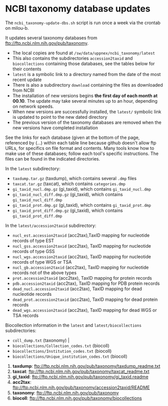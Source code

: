 NCBI taxonomy database updates
=======================

The `ncbi_taxonomy-update-dbs.sh` script is run once a week via the crontab on milou-b.

It updates several taxonomy databases from <ftp://ftp.ncbi.nlm.nih.gov/pub/taxonomy>.
* The local copies are found at `/sw/data/uppnex/ncbi_taxonomy/latest`
* This also contains the subdirectories `accession2taxid` and `biocollections` containing those databases, see the tables below for their contents
* `latest` is a symbolic link to a directory named from the date of the most recent update
* There is also a subdirectory `download` containing the files as downloaded from NCBI
* The installation of new versions begins **the first day of each month at 00.10**.  The update may take several minutes up to an hour, depending on network speeds.
* When new versions are successfully installed, the `latest/` symbolic link is updated to point to the new dated directory
* The previous version of the taxonomy databases are removed when the new versions have completed installation

See the links for each database (given at the bottom of the page, referenced by
(...) within each table line because github doesn't allow ftp URLs, for
specifics on file format and contents.  Many tools know how to make use of
these databases; follow each tool's specific instructions.  The files can be
found in the indicated directories.

In the `latest` subdirectory:

* `taxdump.tar.gz` (taxdump), which contains several `.dmp` files
* `taxcat.tar.gz` (taxcat), which contains `categories.dmp`
* `gi_taxid_nucl.dmp.gz` (gi_taxid), which contains `gi_taxid_nucl.dmp`
* `gi_taxid_nucl_diff.dmp.gz` (gi_taxid), which contains `gi_taxid_nucl_diff.dmp`
* `gi_taxid_prot.dmp.gz` (gi_taxid), which contains `gi_taxid_prot.dmp`
* `gi_taxid_prot_diff.dmp.gz` (gi_taxid), which contains `gi_taxid_prot_diff.dmp`

In the `latest/accession2taxid` subdirectory:

* `nucl_est.accession2taxid` (acc2tax),TaxID mapping for nucleotide records of type EST
* `nucl_gss.accession2taxid` (acc2tax), TaxID mapping for nucleotide records of type GSS
* `nucl_wgs.accession2taxid` (acc2tax), TaxID mapping for nucleotide records of type WGS or TSA
* `nucl_gb.accession2taxid` (acc2tax), TaxID mapping for nucleotide records not of the above types
* `prot.accession2taxid` (acc2tax), TaxID mapping for protein records
* `pdb.accession2taxid` (acc2tax), TaxID mapping for PDB protein records
* `dead_nucl.accession2taxid` (acc2tax), TaxID mapping for dead nucleotide records
* `dead_prot.accession2taxid` (acc2tax), TaxID mapping for dead protein records
* `dead_wgs.accession2taxid` (acc2tax), TaxID mapping for dead WGS or TSA records

Biocollection information in the `latest` and `latest/biocollections` subdirectories:

* `coll_dump.txt` (taxonomy) | 
* `biocollections/Collection_codes.txt` (biocoll)
* `biocollections/Institution_codes.txt` (biocoll)
* `biocollections/Unique_institution_codes.txt` (biocoll)



1. **taxdump**:  ftp://ftp.ncbi.nlm.nih.gov/pub/taxonomy/taxdump_readme.txt
2. **taxcat**:   ftp://ftp.ncbi.nlm.nih.gov/pub/taxonomy/taxcat_readme.txt
3. **gi_taxid**: ftp://ftp.ncbi.nlm.nih.gov/pub/taxonomy/gi_taxid.readme
4. **acc2tax**:  ftp://ftp.ncbi.nlm.nih.gov/pub/taxonomy/accession2taxid/README
5. **taxonomy**: ftp://ftp.ncbi.nlm.nih.gov/pub/taxonomy
6. **biocoll**:  ftp://ftp.ncbi.nlm.nih.gov/pub/taxonomy/biocollections

